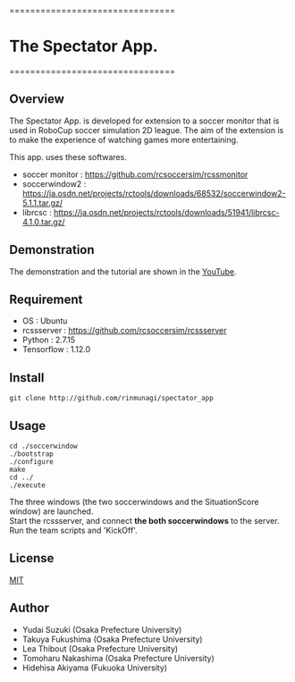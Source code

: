 ================================

#  __The Spectator App.__

================================

## Overview  
The Spectator App. is developed for extension to a soccer monitor that is used in RoboCup soccer simulation 2D league. 
The aim of the extension is to make the experience of watching games more entertaining. 

This app. uses these softwares.  
- soccer monitor : https://github.com/rcsoccersim/rcssmonitor  
- soccerwindow2 : https://ja.osdn.net/projects/rctools/downloads/68532/soccerwindow2-5.1.1.tar.gz/  
- librcsc : https://ja.osdn.net/projects/rctools/downloads/51941/librcsc-4.1.0.tar.gz/  

## Demonstration
The demonstration and the tutorial are shown in the [YouTube](https://youtu.be/XFsRj6JVx_E).

## Requirement
- OS : Ubuntu  
- rcssserver : https://github.com/rcsoccersim/rcssserver  
- Python : 2.7.15  
- Tensorflow : 1.12.0  

## Install
```
git clone http://github.com/rinmunagi/spectator_app
```

## Usage
```
cd ./soccerwindow  
./bootstrap  
./configure 
make  
cd ../  
./execute  
```
The three windows (the two soccerwindows and the SituationScore window) are launched.  
Start the rcssserver, and connect **the both soccerwindows** to the server.  
Run the team scripts and 'KickOff'.  

## License
[MIT](https://github.com/rinmunagi/spectator_app/blob/master/LICENSE)


## Author
- Yudai Suzuki (Osaka Prefecture University)  
- Takuya Fukushima (Osaka Prefecture University)  
- Lea Thibout (Osaka Prefecture University)  
- Tomoharu Nakashima (Osaka Prefecture University)  
- Hidehisa Akiyama (Fukuoka University)  

